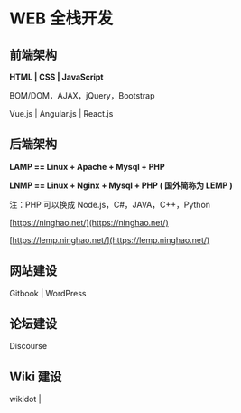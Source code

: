 # WEB 全栈开发

## 前端架构

**HTML  \|  CSS  \|  JavaScript**

BOM/DOM，AJAX，jQuery，Bootstrap

Vue.js  \|  Angular.js  \|  React.js

## 后端架构

**LAMP == Linux + Apache + Mysql + PHP** 

**LNMP == Linux + Nginx + Mysql + PHP \( 国外简称为 LEMP \)**

注：PHP 可以换成 Node.js，C\#，JAVA，C++，Python

[https://ninghao.net/](https://ninghao.net/)

[https://lemp.ninghao.net/](https://lemp.ninghao.net/)

## 网站建设

Gitbook \| WordPress

## 论坛建设

Discourse

## Wiki 建设

wikidot \| 

